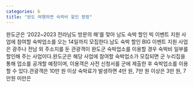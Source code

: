 ```yaml
---
categories: b
title: "완도 여행하면 숙박비 할인 팡팡"
---
```

완도군은 ‘2022~2023 전라남도 방문의 해’를 맞아 남도 숙박 할인 빅 이벤트 지원 사업에 참여할 숙박업소를 오는 14일까지 모집한다.남도 숙박 할인 BIG 이벤트 지원 사업은 광주나 전남 외 주소지를 둔 관광객이 완도군 숙박업소를 이용할 경우 숙박비 일부를 할인해 주는 사업이다.완도군은 해당 사업에 참여할 숙박업소가 모집되면 군 누리집을 통해 업소를 공개할 예정이며, 이용객은 사전 신청서를 군에 제출한 후 숙박업소를 이용할 수 있다.관광객은 10만 원 이상 숙박료가 발생하면 4만 원, 7만 원 이상은 3만 원, 7만원 미만은